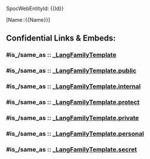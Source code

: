 ﻿---
aliases:
- 
confidential: public
isDeleted: false
isReadOnly: false
license: "CC BY-SA 4.0"
publish: true
tags:
- Lang_Family
type: LangFamily
---

SpocWebEntityId: {{Id}}

[Name::{{Name}}]


## Confidential Links & Embeds: 

### #is_/same_as :: [_LangFamilyTemplate](/_Standards/Language/_LangFamilyTemplate.md) 

### #is_/same_as :: [_LangFamilyTemplate.public](/_public/Language/_LangFamilyTemplate.public.md) 

### #is_/same_as :: [_LangFamilyTemplate.internal](/_internal/Language/_LangFamilyTemplate.internal.md) 

### #is_/same_as :: [_LangFamilyTemplate.protect](/_protect/Language/_LangFamilyTemplate.protect.md) 

### #is_/same_as :: [_LangFamilyTemplate.private](/_private/Language/_LangFamilyTemplate.private.md) 

### #is_/same_as :: [_LangFamilyTemplate.personal](/_personal/Language/_LangFamilyTemplate.personal.md) 

### #is_/same_as :: [_LangFamilyTemplate.secret](/_secret/Language/_LangFamilyTemplate.secret.md)

